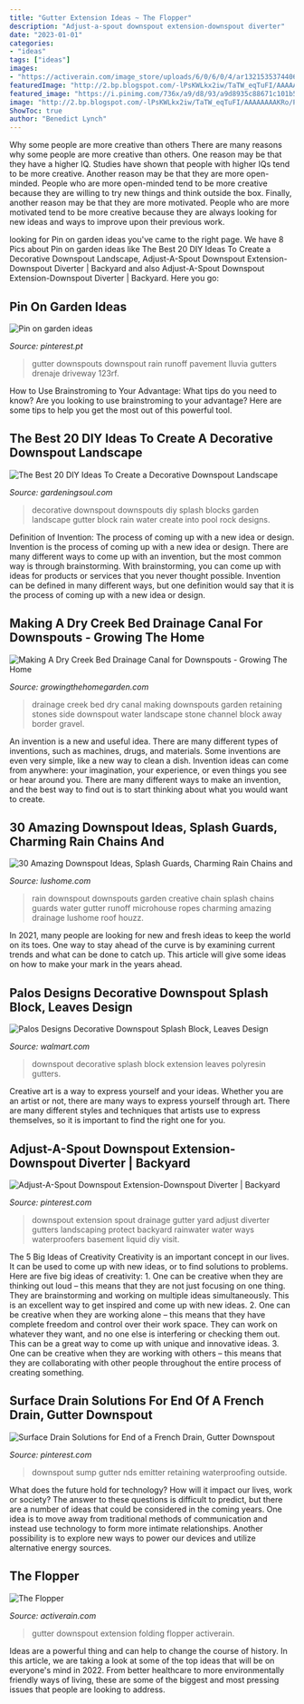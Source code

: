 ```yaml
---
title: "Gutter Extension Ideas ~ The Flopper"
description: "Adjust-a-spout downspout extension-downspout diverter"
date: "2023-01-01"
categories:
- "ideas"
tags: ["ideas"]
images:
- "https://activerain.com/image_store/uploads/6/0/6/0/4/ar132153537440606.jpg"
featuredImage: "http://2.bp.blogspot.com/-lPsKWLkx2iw/TaTW_eqTuFI/AAAAAAAAKRo/PAKiM6vtFvI/s1600/Drainage+downspout+dry+creek+bed+canal+4-2011-8.jpg"
featured_image: "https://i.pinimg.com/736x/a9/d8/93/a9d8935c88671c101b53fbedc112d9f4.jpg"
image: "http://2.bp.blogspot.com/-lPsKWLkx2iw/TaTW_eqTuFI/AAAAAAAAKRo/PAKiM6vtFvI/s1600/Drainage+downspout+dry+creek+bed+canal+4-2011-8.jpg"
ShowToc: true
author: "Benedict Lynch"
---
```



Why some people are more creative than others
There are many reasons why some people are more creative than others. One reason may be that they have a higher IQ. Studies have shown that people with higher IQs tend to be more creative. Another reason may be that they are more open-minded. People who are more open-minded tend to be more creative because they are willing to try new things and think outside the box. Finally, another reason may be that they are more motivated. People who are more motivated tend to be more creative because they are always looking for new ideas and ways to improve upon their previous work.

	

		
looking for Pin on garden ideas you've came to the right page. We have 8 Pics about Pin on garden ideas like The Best 20 DIY Ideas To Create a Decorative Downspout Landscape, Adjust-A-Spout Downspout Extension-Downspout Diverter | Backyard and also Adjust-A-Spout Downspout Extension-Downspout Diverter | Backyard. Here you go:
		
    
## Pin On Garden Ideas

<img loading=lazy src="https://i.pinimg.com/736x/a9/d8/93/a9d8935c88671c101b53fbedc112d9f4.jpg" onerror="this.onerror=null;this.src='https://tse2.mm.bing.net/th?id=OIP.3dfdzdu0i7gampGFjjm5XwHaKr&amp;pid=15.1';" alt="Pin on garden ideas">

_Source: pinterest.pt_

>gutter downspouts downspout rain runoff pavement lluvia gutters drenaje driveway 123rf. 

	

How to Use Brainstroming to Your Advantage: What tips do you need to know?
Are you looking to use brainstroming to your advantage? Here are some tips to help you get the most out of this powerful tool.

    
## The Best 20 DIY Ideas To Create A Decorative Downspout Landscape

<img loading=lazy src="http://gardeningsoul.com/wp-content/uploads/2017/10/6-50.jpg" onerror="this.onerror=null;this.src='https://tse2.mm.bing.net/th?id=OIP.ZOVUCB5syEV9QGLiH_3vSQHaQK&amp;pid=15.1';" alt="The Best 20 DIY Ideas To Create a Decorative Downspout Landscape">

_Source: gardeningsoul.com_

>decorative downspout downspouts diy splash blocks garden landscape gutter block rain water create into pool rock designs. 

	

Definition of Invention: The process of coming up with a new idea or design.
Invention is the process of coming up with a new idea or design. There are many different ways to come up with an invention, but the most common way is through brainstorming. With brainstorming, you can come up with ideas for products or services that you never thought possible. Invention can be defined in many different ways, but one definition would say that it is the process of coming up with a new idea or design.

    
## Making A Dry Creek Bed Drainage Canal For Downspouts - Growing The Home

<img loading=lazy src="http://2.bp.blogspot.com/-lPsKWLkx2iw/TaTW_eqTuFI/AAAAAAAAKRo/PAKiM6vtFvI/s1600/Drainage+downspout+dry+creek+bed+canal+4-2011-8.jpg" onerror="this.onerror=null;this.src='https://tse1.mm.bing.net/th?id=OIP.j48wEgbYRz668fhVSvk7YQHaLL&amp;pid=15.1';" alt="Making A Dry Creek Bed Drainage Canal for Downspouts - Growing The Home">

_Source: growingthehomegarden.com_

>drainage creek bed dry canal making downspouts garden retaining stones side downspout water landscape stone channel block away border gravel. 

	

An invention is a new and useful idea. There are many different types of inventions, such as machines, drugs, and materials. Some inventions are even very simple, like a new way to clean a dish. Invention ideas can come from anywhere: your imagination, your experience, or even things you see or hear around you. There are many different ways to make an invention, and the best way to find out is to start thinking about what you would want to create.

    
## 30 Amazing Downspout Ideas, Splash Guards, Charming Rain Chains And

<img loading=lazy src="https://www.lushome.com/wp-content/uploads/2012/10/rain-chain-rope-downspout-design-ideas-4.jpg" onerror="this.onerror=null;this.src='https://tse4.mm.bing.net/th?id=OIP.SsQmPzXEuQAQsYXjAKig1AAAAA&amp;pid=15.1';" alt="30 Amazing Downspout Ideas, Splash Guards, Charming Rain Chains and">

_Source: lushome.com_

>rain downspout downspouts garden creative chain splash chains guards water gutter runoff microhouse ropes charming amazing drainage lushome roof houzz. 

	

In 2021, many people are looking for new and fresh ideas to keep the world on its toes. One way to stay ahead of the curve is by examining current trends and what can be done to catch up. This article will give some ideas on how to make your mark in the years ahead.

    
## Palos Designs Decorative Downspout Splash Block, Leaves Design

<img loading=lazy src="https://i5.walmartimages.com/asr/aee3cfba-87b7-4357-9bb9-4a7ee38e3c12_1.efae264bb22bbde38f479d252174860c.jpeg" onerror="this.onerror=null;this.src='https://tse2.mm.bing.net/th?id=OIP.LRviuS4RfQSX17UjEe8FOgHaHa&amp;pid=15.1';" alt="Palos Designs Decorative Downspout Splash Block, Leaves Design">

_Source: walmart.com_

>downspout decorative splash block extension leaves polyresin gutters. 

	

Creative art is a way to express yourself and your ideas. Whether you are an artist or not, there are many ways to express yourself through art. There are many different styles and techniques that artists use to express themselves, so it is important to find the right one for you.

    
## Adjust-A-Spout Downspout Extension-Downspout Diverter | Backyard

<img loading=lazy src="https://i.pinimg.com/736x/36/db/73/36db73676dd12c5c8a8a0e850b49ca8d.jpg" onerror="this.onerror=null;this.src='https://tse4.mm.bing.net/th?id=OIP.DDs595cpqE1Qm8kem-SDRAHaHa&amp;pid=15.1';" alt="Adjust-A-Spout Downspout Extension-Downspout Diverter | Backyard">

_Source: pinterest.com_

>downspout extension spout drainage gutter yard adjust diverter gutters landscaping protect backyard rainwater water ways waterproofers basement liquid diy visit. 

	

The 5 Big Ideas of Creativity
Creativity is an important concept in our lives. It can be used to come up with new ideas, or to find solutions to problems. Here are five big ideas of creativity: 1. One can be creative when they are thinking out loud – this means that they are not just focusing on one thing. They are brainstorming and working on multiple ideas simultaneously. This is an excellent way to get inspired and come up with new ideas. 2. One can be creative when they are working alone – this means that they have complete freedom and control over their work space. They can work on whatever they want, and no one else is interfering or checking them out. This can be a great way to come up with unique and innovative ideas. 3. One can be creative when they are working with others – this means that they are collaborating with other people throughout the entire process of creating something.

    
## Surface Drain Solutions For End Of A French Drain, Gutter Downspout

<img loading=lazy src="https://i.pinimg.com/736x/ce/27/70/ce27707116c72bac7ddb07749f6c164b.jpg" onerror="this.onerror=null;this.src='https://tse2.mm.bing.net/th?id=OIP.Hkvwr28w7ei5_dtiFWPalwHaNX&amp;pid=15.1';" alt="Surface Drain Solutions for End of a French Drain, Gutter Downspout">

_Source: pinterest.com_

>downspout sump gutter nds emitter retaining waterproofing outside. 

	

What does the future hold for technology? How will it impact our lives, work or society? The answer to these questions is difficult to predict, but there are a number of ideas that could be considered in the coming years. One idea is to move away from traditional methods of communication and instead use technology to form more intimate relationships. Another possibility is to explore new ways to power our devices and utilize alternative energy sources.

    
## The Flopper

<img loading=lazy src="https://activerain.com/image_store/uploads/6/0/6/0/4/ar132153537440606.jpg" onerror="this.onerror=null;this.src='https://tse4.mm.bing.net/th?id=OIP.U7Aog9uO_9w3AwN-0eWRNQHaJ4&amp;pid=15.1';" alt="The Flopper">

_Source: activerain.com_

>gutter downspout extension folding flopper activerain. 

	

Ideas are a powerful thing and can help to change the course of history. In this article, we are taking a look at some of the top ideas that will be on everyone's mind in 2022. From better healthcare to more environmentally friendly ways of living, these are some of the biggest and most pressing issues that people are looking to address.

